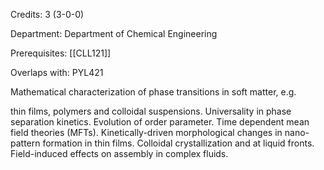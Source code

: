 Credits: 3 (3-0-0)

Department: Department of Chemical Engineering

Prerequisites: [[CLL121]]

Overlaps with: PYL421

Mathematical characterization of phase transitions in soft matter, e.g.

thin films, polymers and colloidal suspensions. Universality in phase separation kinetics. Evolution of order parameter. Time dependent mean field theories (MFTs). Kinetically-driven morphological changes in nano-pattern formation in thin films. Colloidal crystallization and at liquid fronts. Field-induced effects on assembly in complex fluids.